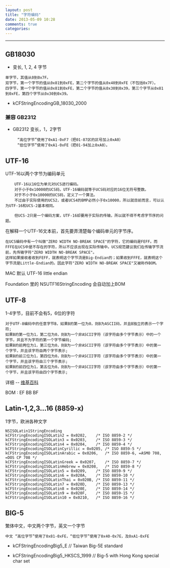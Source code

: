 ```yaml
---
layout: post
title: "字符编码"
date: 2013-05-09 10:28
comments: true
categories: 
---
```


***

## GB18030
* 变长, 1, 2, 4 字节
```	
单字节，其值从0到0x7F。
双字节，第一个字节的值从0x81到0xFE，第二个字节的值从0x40到0xFE（不包括0x7F）。
四字节，第一个字节的值从0x81到0xFE，第二个字节的值从0x30到0x39，第三个字节从0x81到0xFE，第四个字节从0x30到0x39。
```
* kCFStringEncodingGB_18030_2000
		
### 兼容 GB2312
* GB2312 变长，1，2字节

		“高位字节”使用了0xA1-0xF7（把01-87区的区号加上0xA0）
		“低位字节”使用了0xA1-0xFE（把01-94加上0xA0）。
		
## UTF-16

UTF-16以两个字节为编码单元
```
	UTF-16以16位为单元对UCS进行编码。
	对于小于0x10000的UCS码，UTF-16编码就等于UCS码对应的16位无符号整数。
	对于不小于0x10000的UCS码，定义了一个算法。
	不过由于实际使用的UCS2，或者UCS4的BMP必然小于0x10000，所以就目前而言，可以认为UTF-16和UCS-2基本相同。
	
	但UCS-2只是一个编码方案，UTF-16却要用于实际的传输，所以就不得不考虑字节序的问题。
```

在解释一个UTF-16文本前，首先要弄清楚每个编码单元的字节序。
	
	在UCS编码中有一个叫做"ZERO WIDTH NO-BREAK SPACE"的字符，它的编码是FEFF。而FFFE在UCS中是不存在的字符，所以不应该出现在实际传输中。UCS规范建议我们在传输字节流前，先传输字符"ZERO WIDTH NO-BREAK SPACE"。 
	这样如果接收者收到FEFF，就表明这个字节流是Big-Endian的；如果收到FFFE，就表明这个字节流是Little-Endian的。因此字符"ZERO WIDTH NO-BREAK SPACE"又被称作BOM。 
	
MAC 默认 UTF-16 little endian

Foundation 里的 NSUTF16StringEncoding 会自动加上BOM
	
## UTF-8

1-4字节，目前不会有5，6位的字符

	对于UTF-8编码中的任意字节B，如果B的第一位为0，则B为ASCII码，并且B独立的表示一个字符;
	如果B的第一位为1，第二位为0，则B为一个非ASCII字符（该字符由多个字节表示）中的一个字节，并且不为字符的第一个字节编码;
	如果B的前两位为1，第三位为0，则B为一个非ASCII字符（该字符由多个字节表示）中的第一个字节，并且该字符由两个字节表示;
	如果B的前三位为1，第四位为0，则B为一个非ASCII字符（该字符由多个字节表示）中的第一个字节，并且该字符由三个字节表示;
	如果B的前四位为1，第五位为0，则B为一个非ASCII字符（该字符由多个字节表示）中的第一个字节，并且该字符由四个字节表示;
	
详细 -- [维基百科](http://zh.wikipedia.org/wiki/UTF-8)

BOM : EF BB BF

## Latin-1,2,3…16 (8859-x)

1字节，欧洲各种文字

	NSISOLatin1StringEncoding
    kCFStringEncodingISOLatin2 = 0x0202,	/* ISO 8859-2 */
    kCFStringEncodingISOLatin3 = 0x0203,	/* ISO 8859-3 */
    kCFStringEncodingISOLatin4 = 0x0204,	/* ISO 8859-4 */
    kCFStringEncodingISOLatinCyrillic = 0x0205,	/* ISO 8859-5 */
    kCFStringEncodingISOLatinArabic = 0x0206,	/* ISO 8859-6, =ASMO 708, =DOS CP 708 */
    kCFStringEncodingISOLatinGreek = 0x0207,	/* ISO 8859-7 */
    kCFStringEncodingISOLatinHebrew = 0x0208,	/* ISO 8859-8 */
    kCFStringEncodingISOLatin5 = 0x0209,	/* ISO 8859-9 */
    kCFStringEncodingISOLatin6 = 0x020A,	/* ISO 8859-10 */
    kCFStringEncodingISOLatinThai = 0x020B,	/* ISO 8859-11 */
    kCFStringEncodingISOLatin7 = 0x020D,	/* ISO 8859-13 */
    kCFStringEncodingISOLatin8 = 0x020E,	/* ISO 8859-14 */
    kCFStringEncodingISOLatin9 = 0x020F,	/* ISO 8859-15 */
    kCFStringEncodingISOLatin10 = 0x0210,	/* ISO 8859-16 */

## BIG-5

繁体中文，中文两个字节，英文一个字节

	中文 “高位字节”使用了0x81-0xFE，“低位字节”使用了0x40-0x7E，及0xA1-0xFE
	
* kCFStringEncodingBig5_E    // Taiwan Big-5E standard

* kCFStringEncodingBig5_HKSCS_1999 // Big-5 with Hong Kong special char set
